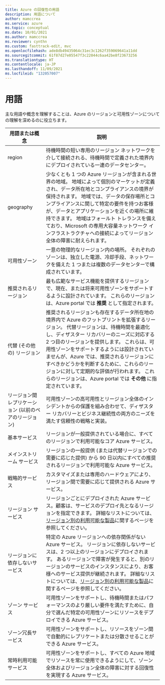 ```yaml
---
title: Azure の回復性の用語
description: 用語について
author: mamccrea
ms.service: azure
ms.topic: conceptual
ms.date: 10/01/2021
ms.author: mamccrea
ms.reviewer: cynthn
ms.custom: fasttrack-edit, mvc
ms.openlocfilehash: ade8db49435064c31ec3c1262f359069641a11dd
ms.sourcegitcommit: 61f87d27e05547f3c22044c6aa42be8f23673256
ms.translationtype: HT
ms.contentlocale: ja-JP
ms.lasthandoff: 11/09/2021
ms.locfileid: "132057007"
---
```

# <a name="terminology"></a>用語

主な用語や概念を理解することは、Azure のリージョンと可用性ゾーンについての理解を深めるのに役立ちます。

| 用語または概念 | 説明 |
| --- | --- |
| region | 待機時間の短い専用のリージョン ネットワークを介して接続される、待機時間で定義された境界内にデプロイされている一連のデータセンター。 |
| geography | 少なくとも 1 つの Azure リージョンが含まれる世界の地域。 地域によって個別のマーケットが定義され、データ所在地とコンプライアンスの境界が保持されます。 地域では、データの保存場所とコンプライアンスに関して特定の要件を持つお客様が、データとアプリケーションを近くの場所に維持できます。 地域はフォールト トレランスを備えており、Microsoft の専用大容量ネットワーク インフラストラクチャへの接続によってリージョン全体の障害に耐えられます。 |
| 可用性ゾーン | 一意の物理的なリージョン内の場所。 それぞれのゾーンは、独立した電源、冷却手段、ネットワークを備えた 1 つまたは複数のデータセンターで構成されています。 |
| 推奨されるリージョン | 最も広範なサービス機能を提供するリージョンで、現在、または将来可用性ゾーンをサポートするように設計されています。 これらのリージョンは、Azure portal では **推奨** として指定されます。 |
| 代替 (その他の) リージョン | 推奨されるリージョンも存在するデータ所在地の境界内で Azure のフットプリントを拡張するリージョン。 代替リージョンは、待機時間を最適化し、ディザスター リカバリーのニーズに対応する 2 つ目のリージョンを提供します。 これらは、可用性ゾーンをサポートするようには設計されていませんが、Azure では、推奨されるリージョンにすべきかどうかを判断するために、これらのリージョンに対して定期的な評価が行われます。 これらのリージョンは、Azure portal では **その他** に指定されています。 |
| リージョン間レプリケーション (以前のペアのリージョン) | 可用性ゾーンの高可用性とリージョン全体のインシデントからの保護を組み合わせて、ディザスター リカバリーとビジネス継続性の両方のニーズを満たす信頼性の戦略と実装。 |
| 基本サービス | リージョンが一般提供されている場合に、すべてのリージョンで利用可能なコア Azure サービス。 |
| メインストリーム サービス | リージョンの一般提供 (または代替リージョンでの需要に応じた提供) から 90 日以内にすべての推奨されるリージョンで利用可能な Azure サービス。 |
| 戦略的サービス | カスタマイズまたは専用のハードウェアにより、リージョン間で需要に応じて提供される Azure サービス。 |
| リージョン サービス | リージョンごとにデプロイされた Azure サービス。顧客は、サービスのデプロイ先となるリージョンを指定できます。 詳細なリストについては、[リージョン別の利用可能な製品](https://azure.microsoft.com/global-infrastructure/services/?products=all)に関するページを参照してください。 |
| リージョンに依存しないサービス | 特定の Azure リージョンへの依存関係がない Azure サービス。 リージョンに依存しないサービスは、2 つ以上のリージョンにデプロイされます。 あるリージョンで障害が発生すると、別のリージョンのサービスのインスタンスにより、お客様へのサービス提供が継続されます。 詳細なリストについては、[リージョン別の利用可能な製品](https://azure.microsoft.com/global-infrastructure/services/?products=all)に関するページを参照してください。 |
| ゾーン サービス | 可用性ゾーンをサポートし、待機時間またはパフォーマンスのより厳しい要件を満たすために、自分で選んだ特定の可用性ゾーンにリソースをデプロイできる Azure サービス。 |
| ゾーン冗長サービス | 可用性ゾーンをサポートし、リソースをゾーン間で自動的にレプリケートまたは分散させることができる Azure サービス。 |
| 常時利用可能サービス | 可用性ゾーンをサポートし、すべての Azure 地域でリソースを常に使用できるようにして、ゾーン全体およびリージョン全体の障害に対する回復性を実現する Azure サービス。 |
